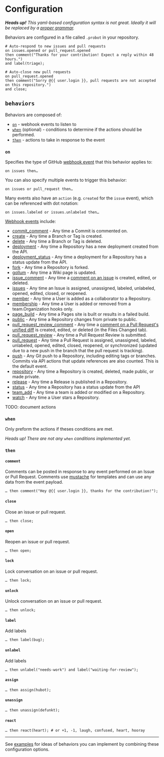 # Configuration

_**Heads up!** This yaml-based configuration syntax is not great. Ideally it will be replaced by a [proper grammar](https://github.com/bkeepers/PRobot/issues/35)._

Behaviors are configured in a file called `.probot` in your repository.

```
# Auto-respond to new issues and pull requests
on issues.opened or pull_request.opened
then comment("Thanks for your contribution! Expect a reply within 48 hours.")
and label(triage);

# Auto-close new pull requests
on pull_request.opened
then comment("Sorry @{{ user.login }}, pull requests are not accepted on this repository.")
and close;
```

## `behaviors`

Behaviors are composed of:

- [`on`](#on) - webhook events to listen to
- [`when`](#when) (optional) - conditions to determine if the actions should be performed.
- [`then`](#then) - actions to take in response to the event

### `on`

Specifies the type of GitHub [webhook event](https://developer.github.com/webhooks/#events) that this behavior applies to:

```
on issues then…
```

You can also specify multiple events to trigger this behavior:

```
on issues or pull_request then…
```

Many events also have an `action` (e.g. `created` for the `issue` event), which can be referenced with dot notation:

```
on issues.labeled or issues.unlabeled then…
```

[Webhook events](https://developer.github.com/webhooks/#events) include:

- [commit_comment](https://developer.github.com/v3/activity/events/types/#commitcommentevent) - Any time a Commit is commented on.
- [create](https://developer.github.com/v3/activity/events/types/#createevent) - Any time a Branch or Tag is created.
- [delete](https://developer.github.com/v3/activity/events/types/#deleteevent) - Any time a Branch or Tag is deleted.
- [deployment](https://developer.github.com/v3/activity/events/types/#deploymentevent) - Any time a Repository has a new deployment created from the API.
- [deployment_status](https://developer.github.com/v3/activity/events/types/#deploymentstatusevent) - Any time a deployment for a Repository has a status update from the API.
- [fork](https://developer.github.com/v3/activity/events/types/#forkevent) - Any time a Repository is forked.
- [gollum](https://developer.github.com/v3/activity/events/types/#gollumevent) - Any time a Wiki page is updated.
- [issue_comment](https://developer.github.com/v3/activity/events/types/#issuecommentevent) - Any time a [comment on an issue](https://developer.github.com/v3/issues/comments/) is created, edited, or deleted.
- [issues](https://developer.github.com/v3/activity/events/types/#issuesevent) - Any time an Issue is assigned, unassigned, labeled, unlabeled, opened, edited, closed, or reopened.
- [member](https://developer.github.com/v3/activity/events/types/#memberevent) - Any time a User is added as a collaborator to a Repository.
- [membership](https://developer.github.com/v3/activity/events/types/#membershipevent) - Any time a User is added or removed from a team.Organization hooks only.
- [page_build](https://developer.github.com/v3/activity/events/types/#pagebuildevent) - Any time a Pages site is built or results in a failed build.
- [public](https://developer.github.com/v3/activity/events/types/#publicevent) - Any time a Repository changes from private to public.
- [pull_request_review_comment](https://developer.github.com/v3/activity/events/types/#pullrequestreviewcommentevent) - Any time a [comment on a Pull Request's unified diff](https://developer.github.com/v3/pulls/comments) is created, edited, or deleted (in the Files Changed tab).
- [pull_request_review](https://developer.github.com/v3/activity/events/types/#pullrequestreviewevent) - Any time a Pull Request Review is submitted.
- [pull_request](https://developer.github.com/v3/activity/events/types/#pullrequestevent) - Any time a Pull Request is assigned, unassigned, labeled, unlabeled, opened, edited, closed, reopened, or synchronized (updated due to a new push in the branch that the pull request is tracking).
- [push](https://developer.github.com/v3/activity/events/types/#pushevent) - Any Git push to a Repository, including editing tags or branches. Commits via API actions that update references are also counted. This is the default event.
- [repository](https://developer.github.com/v3/activity/events/types/#repositoryevent) - Any time a Repository is created, deleted, made public, or made private.
- [release](https://developer.github.com/v3/activity/events/types/#releaseevent) - Any time a Release is published in a Repository.
- [status](https://developer.github.com/v3/activity/events/types/#statusevent) - Any time a Repository has a status update from the API
- [team_add](https://developer.github.com/v3/activity/events/types/#teamaddevent) - Any time a team is added or modified on a Repository.
- [watch](https://developer.github.com/v3/activity/events/types/#watchevent) - Any time a User stars a Repository.

TODO: document actions

### `when`

Only preform the actions if theses conditions are met.

_Heads up! There are not any `when` conditions implemented yet._

### `then`

#### `comment`

Comments can be posted in response to any event performed on an Issue or Pull Request. Comments use [mustache](https://mustache.github.io/) for templates and can use any data from the event payload.

```
… then comment("Hey @{{ user.login }}, thanks for the contribution!");
```

#### `close`

Close an issue or pull request.

```
… then close;
```

#### `open`

Reopen an issue or pull request.

```
… then open;
```

#### `lock`

Lock conversation on an issue or pull request.

```
… then lock;
```

#### `unlock`

Unlock conversation on an issue or pull request.

```
… then unlock;
```

#### `label`

Add labels

```
… then label(bug);
```

#### `unlabel`

Add labels

```
… then unlabel("needs-work") and label("waiting-for-review");
```

#### `assign`

```
… then assign(hubot);
```

#### `unassign`

```
… then unassign(defunkt);
```

#### `react`

```
… then react(heart); # or +1, -1, laugh, confused, heart, hooray
```

---

See [examples](examples.md) for ideas of behaviors you can implement by combining these configuration options.
